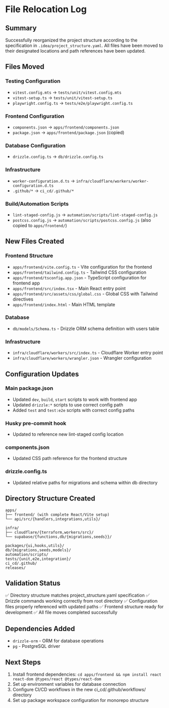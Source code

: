 # File Relocation Log

## Summary
Successfully reorganized the project structure according to the specification in `.idea/project_structure.yaml`. All files have been moved to their designated locations and path references have been updated.

## Files Moved

### Testing Configuration
- `vitest.config.mts` → `tests/unit/vitest.config.mts`
- `vitest-setup.ts` → `tests/unit/vitest-setup.ts`
- `playwright.config.ts` → `tests/e2e/playwright.config.ts`

### Frontend Configuration
- `components.json` → `apps/frontend/components.json`
- `package.json` → `apps/frontend/package.json` (copied)

### Database Configuration
- `drizzle.config.ts` → `db/drizzle.config.ts`

### Infrastructure
- `worker-configuration.d.ts` → `infra/cloudflare/workers/worker-configuration.d.ts`
- `.github/*` → `ci_cd/.github/*`

### Build/Automation Scripts
- `lint-staged-config.js` → `automation/scripts/lint-staged-config.js`
- `postcss.config.js` → `automation/scripts/postcss.config.js` (also copied to `apps/frontend/`)

## New Files Created

### Frontend Structure
- `apps/frontend/vite.config.ts` - Vite configuration for the frontend
- `apps/frontend/tailwind.config.ts` - Tailwind CSS configuration
- `apps/frontend/tsconfig.app.json` - TypeScript configuration for frontend app
- `apps/frontend/src/index.tsx` - Main React entry point
- `apps/frontend/src/assets/css/global.css` - Global CSS with Tailwind directives
- `apps/frontend/index.html` - Main HTML template

### Database
- `db/models/Schema.ts` - Drizzle ORM schema definition with users table

### Infrastructure
- `infra/cloudflare/workers/src/index.ts` - Cloudflare Worker entry point
- `infra/cloudflare/workers/wrangler.json` - Wrangler configuration

## Configuration Updates

### Main package.json
- Updated `dev`, `build`, `start` scripts to work with frontend app
- Updated `drizzle:*` scripts to use correct config path
- Added `test` and `test:e2e` scripts with correct config paths

### Husky pre-commit hook
- Updated to reference new lint-staged config location

### components.json
- Updated CSS path reference for the frontend structure

### drizzle.config.ts
- Updated relative paths for migrations and schema within db directory

## Directory Structure Created
```
apps/
├── frontend/ (with complete React/Vite setup)
└── api/src/{handlers,integrations,utils}/

infra/
├── cloudflare/{terraform,workers/src}/
└── supabase/{functions,db/{migrations,seeds}}/

packages/{ui,hooks,utils}/
db/{migrations,seeds,models}/
automation/scripts/
tests/{unit,e2e,integration}/
ci_cd/.github/
releases/
```

## Validation Status
✅ Directory structure matches project_structure.yaml specification
✅ Drizzle commands working correctly from root directory
✅ Configuration files properly referenced with updated paths
✅ Frontend structure ready for development
✅ All file moves completed successfully

## Dependencies Added
- `drizzle-orm` - ORM for database operations
- `pg` - PostgreSQL driver

## Next Steps
1. Install frontend dependencies: `cd apps/frontend && npm install react react-dom @types/react @types/react-dom`
2. Set up environment variables for database connection
3. Configure CI/CD workflows in the new ci_cd/.github/workflows/ directory
4. Set up package workspace configuration for monorepo structure
